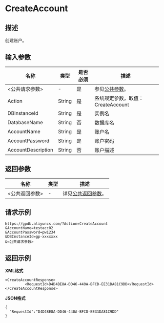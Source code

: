 # CreateAccount

## 描述

创建账户。

## 输入参数

|名称|类型|是否必须|描述|
|--|--|----|--|
|<公共请求参数\>|-|是|参见[公共参数](/cn.zh-CN/API参考/公共参数.md)。|
|Action|String|是|系统规定参数，取值：CreateAccount|
|DBInstanceId|String|是|实例名|
|DatabaseName|String|否|数据库名|
|AccountName|String|是|账户名|
|AccountPassword|String|是|账户密码|
|AccountDescription|String|否|账户描述|

## 返回参数

|名称|类型|描述|
|--|--|--|
|<公共返回参数\>|-|详见[公共返回参数](/cn.zh-CN/API参考/公共参数.mdsection_apd_1rv_3bb)。|

## 请求示例

```
https://gpdb.aliyuncs.com/?Action=CreateAccount
&AccountName=testacc02
&AccountPassword=pw1234
&DBInstanceId=gp-xxxxxxx
&<公共请求参数>
```

## 返回示例

**XML格式**

```
<CreateAccountResponse>
         <RequestId>D4D4BE8A-DD46-440A-BFCD-EE31DA81C9DD</RequestId>
</CreateAccountResponse>
```

**JSON格式**

```
{
  "RequestId":"D4D4BE8A-DD46-440A-BFCD-EE31DA81C9DD"
}
```

